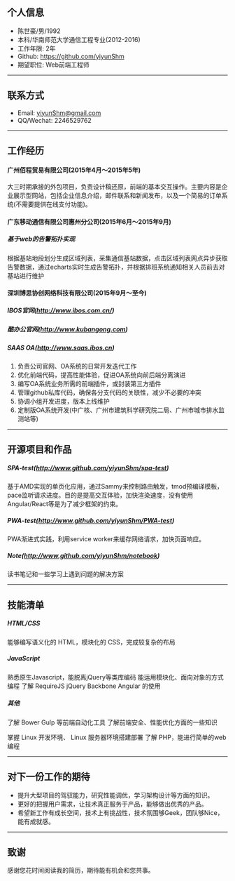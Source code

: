 ## 个人信息
* 陈世豪/男/1992
* 本科/华南师范大学通信工程专业(2012-2016)
* 工作年限: 2年
* Github: https://github.com/yiyunShm
* 期望职位: Web前端工程师

-----
## 联系方式
* Email: yiyunShm@gmail.com
* QQ/Wechat: 2246529762

-----
## 工作经历

#### 广州佰程贸易有限公司(2015年4月～2015年5年)
大三时期承接的外包项目，负责设计稿还原，前端的基本交互操作。主要内容是企业展示型网站，包括企业信息介绍，邮件联系和新闻发布，以及一个简易的订单系统(不需要提供在线支付功能)。

#### 广东移动通信有限公司惠州分公司(2015年6月～2015年9月)
##### 基于web的告警拓扑实现
根据基站地段划分生成区域列表，采集通信基站数据，点击区域列表网点异步获取告警数据，通过echarts实时生成告警拓扑，并根据排班系统通知相关人员前去对基站进行维护

#### 深圳博思协创网络科技有限公司(2015年9月～至今)
##### IBOS官网(http://www.ibos.com.cn/)
##### 酷办公官网(http://www.kubangong.com)
##### SAAS OA(http://www.saas.ibos.cn)

1. 负责公司官网、OA系统的日常开发迭代工作
2. 优化前端代码，提高性能体验，促进OA系统向前后端分离演进
3. 编写OA系统业务所需的前端插件，或封装第三方插件
4. 管理github私库代码，确保各分支代码的关联性，减少不必要的冲突
5. 协调小组开发进度，版本上线维护
6. 定制版OA系统开发(中广核、广州市建筑科学研究院二局、广州市城市排水监测站等)

-----
## 开源项目和作品
##### SPA-test(http://www.github.com/yiyunShm/spa-test)
基于AMD实现的单页化应用，通过Sammy来控制路由触发，tmod预编译模板，pace监听请求进度。目的是提高交互体验，加快渲染速度，没有使用Angular/React等是为了减少框架的约束。

##### PWA-test(http://www.github.com/yiyunShm/PWA-test)
PWA渐进式实践，利用service worker来缓存网络请求，加快页面响应。

##### Note(http://www.github.com/yiyunShm/notebook)
读书笔记和一些学习上遇到问题的解决方案

-----
## 技能清单
##### HTML/CSS
能够编写语义化的 HTML，模块化的 CSS，完成较复杂的布局

##### JavaScript
熟悉原生Javascript，能脱离jQuery等类库编码
能运用模块化、面向对象的方式编程
了解 RequireJS jQuery Backbone Angular 的使用

##### 其他
了解 Bower Gulp 等前端自动化工具
了解前端安全、性能优化方面的一些知识

掌握 Linux 开发环境、 Linux 服务器环境搭建部署
了解 PHP，能进行简单的web编程

-----
## 对下一份工作的期待
* 提升大型项目的驾驭能力，研究性能调优，学习架构设计等方面的知识。
* 更好的把握用户需求，让技术真正服务于产品，能够做出优秀的产品。
* 希望新工作有成长空间，技术上有挑战性，技术氛围够Geek，团队够Nice，能有成就感。

-----
## 致谢
感谢您花时间阅读我的简历，期待能有机会和您共事。
